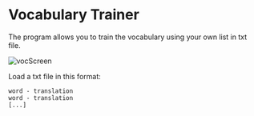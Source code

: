 # Vocabulary Trainer

The program allows you to train the vocabulary using your own list in txt file.

![vocScreen](https://user-images.githubusercontent.com/71113600/213906293-93de4a97-11fb-4ff0-8383-05a65817e6f7.png)


Load a txt file in this format:
```
word - translation 
word - translation
[...]
```
